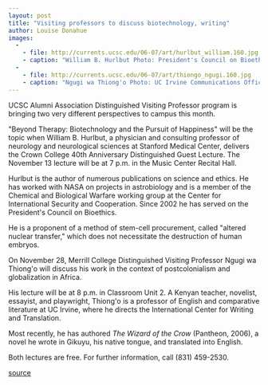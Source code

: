 ```yaml
---
layout: post
title: "Visiting professors to discuss biotechnology, writing"
author: Louise Donahue 
images:
  -
    - file: http://currents.ucsc.edu/06-07/art/hurlbut_william.160.jpg
    - caption: "William B. Hurlbut Photo: President's Council on Bioethics"
  -
    - file: http://currents.ucsc.edu/06-07/art/thiongo_ngugi.160.jpg
    - caption: "Ngugi wa Thiong'o Photo: UC Irvine Communications Office"
---
```


UCSC Alumni Association Distinguished Visiting Professor program is bringing two very different perspectives to campus this month.

"Beyond Therapy: Biotechnology and the Pursuit of Happiness" will be the topic when William B. Hurlbut, a physician and consulting professor of neurology and neurological sciences at Stanford Medical Center, delivers the Crown College 40th Anniversary Distinguished Guest Lecture. The November 13 lecture will be at 7 p.m. in the Music Center Recital Hall.   
  
Hurlbut is the author of numerous publications on science and ethics. He has worked with NASA on projects in astrobiology and is a member of the Chemical and Biological Warfare working group at the Center for International Security and Cooperation. Since 2002 he has served on the President's Council on Bioethics.   
  
He is a proponent of a method of stem-cell procurement, called "altered nuclear transfer," which does not necessitate the destruction of human embryos.  
  
On November 28, Merrill College Distinguished Visiting Professor Ngugi wa Thiong'o will discuss his work in the context of postcolonialism and globalization in Africa.  
  
His lecture will be at 8 p.m. in Classroom Unit 2. A Kenyan teacher, novelist, essayist, and playwright, Thiong'o is a professor of English and comparative literature at UC Irvine, where he directs the International Center for Writing and Translation.   
  
Most recently, he has authored _The Wizard of the Crow_ (Pantheon, 2006), a novel he wrote in Gikuyu, his native tongue, and translated into English.   
  
Both lectures are free. For further information, call (831) 459-2530.

  

[source](http://www1.ucsc.edu/currents/06-07/11-06/visiting.asp "Permalink to visiting")
